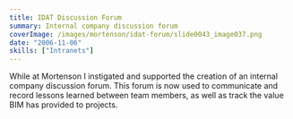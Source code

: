 ```yaml
---
title: IDAT Discussion Forum
summary: Internal company discussion forum
coverImage: /images/mortenson/idat-forum/slide0043_image037.png
date: "2006-11-06"
skills: ["Intranets"]
---
```


While at Mortenson I instigated and supported the creation of an internal company discussion forum. This forum is now used to communicate and record lessons learned between team members, as well as track the value BIM has provided to projects.
